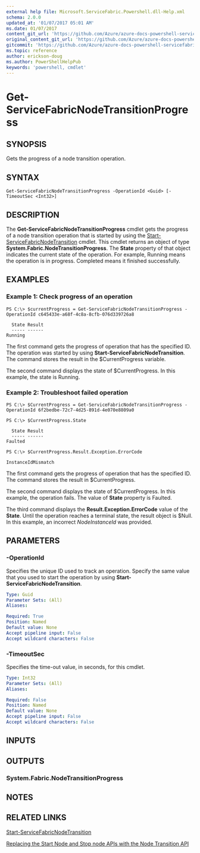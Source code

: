```yaml
---
external help file: Microsoft.ServiceFabric.Powershell.dll-Help.xml
schema: 2.0.0
updated_at: '01/07/2017 05:01 AM'
ms.date: 01/07/2017
content_git_url: 'https://github.com/Azure/azure-docs-powershell-servicefabric/blob/master/Service-Fabric-cmdlets/ServiceFabric/vlatest/Get-ServiceFabricNodeTransitionProgress.md'
original_content_git_url: 'https://github.com/Azure/azure-docs-powershell-servicefabric/blob/master/Service-Fabric-cmdlets/ServiceFabric/vlatest/Get-ServiceFabricNodeTransitionProgress.md'
gitcommit: 'https://github.com/Azure/azure-docs-powershell-servicefabric/blob/eb308dd471400263264adbb79d1c32e357dd1049'
ms.topic: reference
author: erickson-doug
ms.author: PowerShellHelpPub
keywords: 'powershell, cmdlet'
---
```


# Get-ServiceFabricNodeTransitionProgress

## SYNOPSIS
Gets the progress of a node transition operation.

## SYNTAX

```
Get-ServiceFabricNodeTransitionProgress -OperationId <Guid> [-TimeoutSec <Int32>]
```

## DESCRIPTION
The **Get-ServiceFabricNodeTransitionProgress** cmdlet gets the progress of a node transition operation that is started by using the [Start-ServiceFabricNodeTransition](./Start-ServiceFabricNodeTransition.md) cmdlet. 
This cmdlet returns an object of type **System.Fabric.NodeTransitionProgress**. 
The **State** property of that object indicates the current state of the operation. 
For example, Running means the operation is in progress. 
Completed means it finished successfully. 

## EXAMPLES

### Example 1: Check progress of an operation 
```
PS C:\> $currentProgress = Get-ServiceFabricNodeTransitionProgress -OperationId c645433e-a68f-4c8a-8cfb-076d339726a8

  State Result
  ----- ------
Running
```

The first command gets the progress of operation that has the specified ID. 
The operation was started by using **Start-ServiceFabricNodeTransition**. 
The command stores the result in the $CurrentProgress variable.
 
The second command displays the state of $CurrentProgress. 
In this example, the state is Running.

### Example 2: Troubleshoot failed operation
```
PS C:\> $CurrentProgress = Get-ServiceFabricNodeTransitionProgress -OperationId 6f2bedbe-72c7-4d25-891d-4e070e8809a0

PS C:\> $CurrentProgress.State

  State Result
  ----- ------
Faulted

PS C:\> $CurrentProgress.Result.Exception.ErrorCode

InstanceIdMismatch

```

The first command gets the progress of operation that has the specified ID.
The command stores the result in $CurrentProgress.

The second command displays the state of $CurrentProgress. 
In this example, the operation fails. 
The value of **State** property is Faulted. 

The third command displays the **Result.Exception.ErrorCode** value of the **State**. 
Until the operation reaches a terminal state, the result object is $Null. 
In this example, an incorrect *NodeInstanceId* was provided.


## PARAMETERS

### -OperationId
Specifies the unique ID used to track an operation. 
Specify the same value that you used to start the operation by using **Start-ServiceFabricNodeTransition**.

```yaml
Type: Guid
Parameter Sets: (All)
Aliases:

Required: True
Position: Named
Default value: None
Accept pipeline input: False
Accept wildcard characters: False
```

### -TimeoutSec
Specifies the time-out value, in seconds, for this cmdlet.

```yaml
Type: Int32
Parameter Sets: (All)
Aliases:

Required: False
Position: Named
Default value: None
Accept pipeline input: False
Accept wildcard characters: False
```

## INPUTS


## OUTPUTS

### System.Fabric.NodeTransitionProgress

## NOTES

## RELATED LINKS

[Start-ServiceFabricNodeTransition](./Start-ServiceFabricNodeTransition.md)

[Replacing the Start Node and Stop node APIs with the Node Transition API](https://docs.microsoft.com/azure/service-fabric/service-fabric-node-transition-apis)
